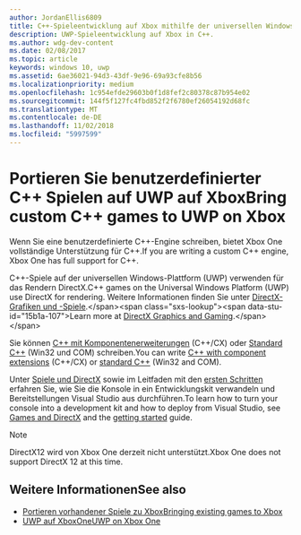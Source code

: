 ```yaml
---
author: JordanEllis6809
title: C++-Spieleentwicklung auf Xbox mithilfe der universellen Windows-Plattform (UWP)
description: UWP-Spieleentwicklung auf Xbox in C++.
ms.author: wdg-dev-content
ms.date: 02/08/2017
ms.topic: article
keywords: windows 10, uwp
ms.assetid: 6ae36021-94d3-43df-9e96-69a93cfe8b56
ms.localizationpriority: medium
ms.openlocfilehash: 1c954efde29603b0f1d8fef2c80378c87b954e02
ms.sourcegitcommit: 144f5f127fc4fbd852f2f6780ef26054192d68fc
ms.translationtype: MT
ms.contentlocale: de-DE
ms.lasthandoff: 11/02/2018
ms.locfileid: "5997599"
---
```

# <a name="bring-custom-c-games-to-uwp-on-xbox"></a><span data-ttu-id="15b1a-104">Portieren Sie benutzerdefinierter C++ Spielen auf UWP auf Xbox</span><span class="sxs-lookup"><span data-stu-id="15b1a-104">Bring custom C++ games to UWP on Xbox</span></span>

<span data-ttu-id="15b1a-105">Wenn Sie eine benutzerdefinierte C++-Engine schreiben, bietet Xbox One vollständige Unterstützung für C++.</span><span class="sxs-lookup"><span data-stu-id="15b1a-105">If you are writing a custom C++ engine, Xbox One has full support for C++.</span></span> 

<span data-ttu-id="15b1a-106">C++-Spiele auf der universellen Windows-Plattform (UWP) verwenden für das Rendern DirectX.</span><span class="sxs-lookup"><span data-stu-id="15b1a-106">C++ games on the Universal Windows Platform (UWP) use DirectX for rendering.</span></span> <span data-ttu-id="15b1a-107">Weitere Informationen finden Sie unter [DirectX-Grafiken und -Spiele](https://msdn.microsoft.com/library/windows/desktop/ee663274(v=vs.85).aspx).</span><span class="sxs-lookup"><span data-stu-id="15b1a-107">Learn more at [DirectX Graphics and Gaming](https://msdn.microsoft.com/library/windows/desktop/ee663274(v=vs.85).aspx).</span></span>

<span data-ttu-id="15b1a-108">Sie können [C++ mit Komponentenerweiterungen](https://msdn.microsoft.com/library/windows/apps/hh699871.aspx) (C++/CX) oder [Standard C++](https://msdn.microsoft.com/library/windows/apps/mt592904.aspx) (Win32 und COM) schreiben.</span><span class="sxs-lookup"><span data-stu-id="15b1a-108">You can write [C++ with component extensions](https://msdn.microsoft.com/library/windows/apps/hh699871.aspx) (C++/CX) or [standard C++](https://msdn.microsoft.com/library/windows/apps/mt592904.aspx) (Win32 and COM).</span></span>

<span data-ttu-id="15b1a-109">Unter [Spiele und DirectX](../gaming/index.md) sowie im Leitfaden mit den [ersten Schritten](getting-started.md) erfahren Sie, wie Sie die Konsole in ein Entwicklungskit verwandeln und Bereitstellungen Visual Studio aus durchführen.</span><span class="sxs-lookup"><span data-stu-id="15b1a-109">To learn how to turn your console into a development kit and how to deploy from Visual Studio, see [Games and DirectX](../gaming/index.md) and the [getting started](getting-started.md) guide.</span></span>

> [!NOTE]
> <span data-ttu-id="15b1a-110">DirectX12 wird von Xbox One derzeit nicht unterstützt.</span><span class="sxs-lookup"><span data-stu-id="15b1a-110">Xbox One does not support DirectX 12 at this time.</span></span>


## <a name="see-also"></a><span data-ttu-id="15b1a-111">Weitere Informationen</span><span class="sxs-lookup"><span data-stu-id="15b1a-111">See also</span></span>
- [<span data-ttu-id="15b1a-112">Portieren vorhandener Spiele zu Xbox</span><span class="sxs-lookup"><span data-stu-id="15b1a-112">Bringing existing games to Xbox</span></span>](development-lanes-landing.md)
- [<span data-ttu-id="15b1a-113">UWP auf XboxOne</span><span class="sxs-lookup"><span data-stu-id="15b1a-113">UWP on Xbox One</span></span>](index.md)

